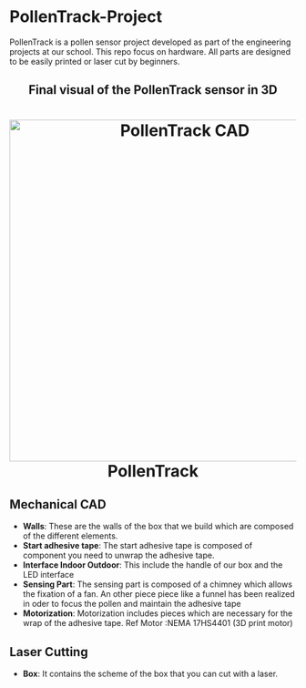 # PollenTrack-Project
PollenTrack is a pollen sensor project developed as part of the engineering projects at our school.  This repo focus on hardware. All parts are designed to be easily printed or laser cut by beginners.

<h2 align="center">Final visual of the PollenTrack sensor in 3D</h2>


<h1 align="center">
    <img src="https://github.com/TimotheeMounier/PollenTrack-Project/blob/main/Images/Capture%20d'%C3%A9cran%202024-04-21%20160250.png?raw=true" alt="PollenTrack CAD" width="600"></a>
    <br>
    PollenTrack
</h1>


## Mechanical CAD

* **Walls**: These are the walls of the box that we build which are composed of the different elements.
* **Start adhesive tape**: The  start adhesive tape is composed of component you need to unwrap the adhesive tape.
* **Interface Indoor Outdoor**: This include the handle of our box and the LED interface
* **Sensing Part**: The sensing part is composed of a chimney which allows the fixation of a fan. An other piece piece like a funnel has been realized in oder to focus the pollen and maintain the adhesive tape
* **Motorization**: Motorization includes pieces which are necessary for the wrap of the adhesive tape. Ref Motor :NEMA 17HS4401 (3D print motor)

## Laser Cutting

* **Box**: It contains the scheme of the box that you can cut with a laser.
